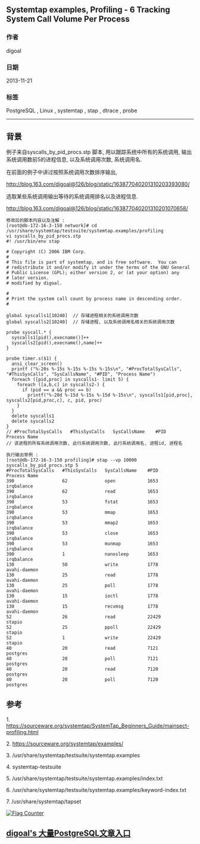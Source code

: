 ## Systemtap examples, Profiling - 6 Tracking System Call Volume Per Process   
                                                                                                                                       
### 作者                                                                                                                                   
digoal                                                                                                                                     
                                                                                                                                 
### 日期                                                                                                                                                    
2013-11-21                                                                                                                            
                                                                                                                                  
### 标签                                                                                                                                 
PostgreSQL , Linux , systemtap , stap , dtrace , probe                                                                                                                                  
                                                                                                                                                                   
----                                                                                                                                           
                                                                                                                                                                               
## 背景              
例子来自syscalls_by_pid_procs.stp 脚本, 用以跟踪系统中所有的系统调用, 输出系统调用数前5的进程信息, 以及系统调用次数, 系统调用名.  
  
在前面的例子中讲过按照系统调用次数排序输出,   
  
http://blog.163.com/digoal@126/blog/static/163877040201310203393080/  
  
选取某些系统调用输出等待的系统调用排名以及进程信息.  
  
http://blog.163.com/digoal@126/blog/static/163877040201310201070658/  
  
```  
修改后的脚本内容以及注解 :   
[root@db-172-16-3-150 network]# cd /usr/share/systemtap/testsuite/systemtap.examples/profiling  
vi syscalls_by_pid_procs.stp  
#! /usr/bin/env stap  
  
# Copyright (C) 2006 IBM Corp.  
#  
# This file is part of systemtap, and is free software.  You can  
# redistribute it and/or modify it under the terms of the GNU General  
# Public License (GPL); either version 2, or (at your option) any  
# later version.  
# modified by digoal.  
  
#  
# Print the system call count by process name in descending order.  
#  
  
global syscalls1[10240]  // 存储进程相关的系统调用次数  
global syscalls2[10240]  // 存储进程, 以及系统调用名相关的系统调用次数  
  
probe syscall.* {  
  syscalls1[pid(),execname()]++  
  syscalls2[pid(),execname(),name]++  
}  
  
probe timer.s($1) {  
  ansi_clear_screen()  
  printf ("%-20s %-15s %-15s %-15s %-15s\n", "#ProcTotalSysCalls", "#ThisSysCalls", "SysCallsName", "#PID", "Process Name")  
  foreach ([pid,proc] in syscalls1- limit 5) {  
    foreach ([a,b,c] in syscalls2-) {  
      if (pid == a && proc == b)  
        printf("%-20d %-15d %-15s %-15d %-15s\n", syscalls1[pid,proc], syscalls2[pid,proc,c], c, pid, proc)  
    }  
  }  
  delete syscalls1  
  delete syscalls2  
}  
// #ProcTotalSysCalls   #ThisSysCalls   SysCallsName    #PID            Process Name     
// 该进程的所有系统调用次数, 此行系统调用次数, 此行系统调用名, 进程id, 进程名  
  
执行输出举例 :   
[root@db-172-16-3-150 profiling]# stap --vp 10000 syscalls_by_pid_procs.stp 5  
#ProcTotalSysCalls   #ThisSysCalls   SysCallsName    #PID            Process Name     
390                  62              open            1653            irqbalance       
390                  62              read            1653            irqbalance       
390                  53              fstat           1653            irqbalance       
390                  53              mmap            1653            irqbalance       
390                  53              mmap2           1653            irqbalance       
390                  53              close           1653            irqbalance       
390                  53              munmap          1653            irqbalance       
390                  1               nanosleep       1653            irqbalance       
130                  50              write           1778            avahi-daemon     
130                  25              read            1778            avahi-daemon     
130                  25              poll            1778            avahi-daemon     
130                  15              ioctl           1778            avahi-daemon     
130                  15              recvmsg         1778            avahi-daemon     
52                   26              read            22429           stapio           
52                   25              ppoll           22429           stapio           
52                   1               write           22429           stapio           
40                   20              read            7121            postgres         
40                   20              poll            7121            postgres         
40                   20              read            7120            postgres         
40                   20              poll            7120            postgres   
```  
  
## 参考  
1\. https://sourceware.org/systemtap/SystemTap_Beginners_Guide/mainsect-profiling.html  
  
2\. https://sourceware.org/systemtap/examples/  
  
3\. /usr/share/systemtap/testsuite/systemtap.examples  
  
4\. systemtap-testsuite  
  
  
5\. /usr/share/systemtap/testsuite/systemtap.examples/index.txt  
  
6\. /usr/share/systemtap/testsuite/systemtap.examples/keyword-index.txt  
  
7\. /usr/share/systemtap/tapset  
      
  
<a rel="nofollow" href="http://info.flagcounter.com/h9V1"  ><img src="http://s03.flagcounter.com/count/h9V1/bg_FFFFFF/txt_000000/border_CCCCCC/columns_2/maxflags_12/viewers_0/labels_0/pageviews_0/flags_0/"  alt="Flag Counter"  border="0"  ></a>  
  
  
  
  
  
  
## [digoal's 大量PostgreSQL文章入口](https://github.com/digoal/blog/blob/master/README.md "22709685feb7cab07d30f30387f0a9ae")
  

